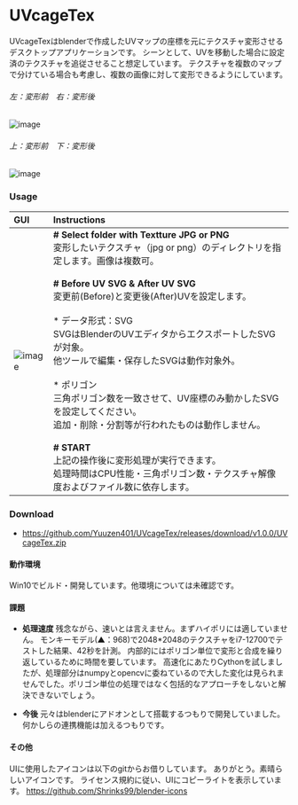 # UVcageTex

UVcageTexはblenderで作成したUVマップの座標を元にテクスチャ変形させるデスクトップアプリケーションです。
シーンとして、UVを移動した場合に設定済のテクスチャを追従させること想定しています。
テクスチャを複数のマップで分けている場合も考慮し、複数の画像に対して変形できるようにしています。
<br>
###### 左：変形前　右：変形後
![image](https://user-images.githubusercontent.com/124477558/233796348-56da3b45-1df9-4a9d-a5df-73674d46fc4a.png)
<br>
###### 上：変形前　下：変形後
![image](https://user-images.githubusercontent.com/124477558/233796684-4ac76c70-2b73-4482-a39f-0812fa0f9fc8.png)

### Usage

|GUI|Instructions|
|:----|:----|
|![image](https://user-images.githubusercontent.com/124477558/233797106-be389e97-cc99-4f02-bfb8-b3aec03c9d14.png)|<b># Select folder with Textture JPG or PNG</b><br>変形したいテクスチャ（jpg or png）のディレクトリを指定します。画像は複数可。<br><br><b># Before UV SVG & After UV SVG</b><br>変更前(Before)と変更後(After)UVを設定します。<br><br>* データ形式：SVG</b><br>SVGはBlenderのUVエディタからエクスポートしたSVGが対象。<br>他ツールで編集・保存したSVGは動作対象外。<br><br>* ポリゴン<br>三角ポリゴン数を一致させて、UV座標のみ動かしたSVGを設定してください。<br>追加・削除・分割等が行われたものは動作しません。<br><br><b># START</b><br>上記の操作後に変形処理が実行できます。<br>処理時間はCPU性能・三角ポリゴン数・テクスチャ解像度およびファイル数に依存します。|

### Download
* https://github.com/Yuuzen401/UVcageTex/releases/download/v1.0.0/UVcageTex.zip

#### 動作環境
Win10でビルド・開発しています。他環境については未確認です。

#### 課題

* <b>処理速度</b>
残念ながら、速いとは言えません。まずハイポリには適していません。
モンキーモデル(▲：968)で2048*2048のテクスチャをi7-12700でテストした結果、42秒を計測。
内部的にはポリゴン単位で変形と合成を繰り返しているために時間を要しています。
高速化にあたりCythonを試しましたが、処理部分はnumpyとopencvに委ねているので大した変化は見られませんでした。ポリゴン単位の処理ではなく包括的なアプローチをしないと解決できないでしょう。

* <b>今後</b>
元々はblenderにアドオンとして搭載するつもりで開発していました。何かしらの連携機能は加えるつもりです。

#### その他
UIに使用したアイコンは以下のgitからお借りしています。
ありがとう。素晴らしいアイコンです。
ライセンス規約に従い、UIにコピーライトを表示しています。
https://github.com/Shrinks99/blender-icons